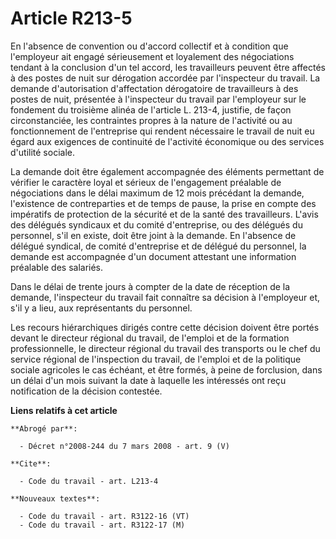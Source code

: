 # Article R213-5

En l'absence de convention ou d'accord collectif et à condition que l'employeur ait engagé sérieusement et loyalement des
négociations tendant à la conclusion d'un tel accord, les travailleurs peuvent être affectés à des postes de nuit sur
dérogation accordée par l'inspecteur du travail. La demande d'autorisation d'affectation dérogatoire de travailleurs à des
postes de nuit, présentée à l'inspecteur du travail par l'employeur sur le fondement du troisième alinéa de l'article L.
213-4, justifie, de façon circonstanciée, les contraintes propres à la nature de l'activité ou au fonctionnement de
l'entreprise qui rendent nécessaire le travail de nuit eu égard aux exigences de continuité de l'activité économique ou des
services d'utilité sociale.

La demande doit être également accompagnée des éléments permettant de vérifier le caractère loyal et sérieux de l'engagement
préalable de négociations dans le délai maximum de 12 mois précédant la demande, l'existence de contreparties et de temps de
pause, la prise en compte des impératifs de protection de la sécurité et de la santé des travailleurs. L'avis des délégués
syndicaux et du comité d'entreprise, ou des délégués du personnel, s'il en existe, doit être joint à la demande. En l'absence
de délégué syndical, de comité d'entreprise et de délégué du personnel, la demande est accompagnée d'un document attestant
une information préalable des salariés.

Dans le délai de trente jours à compter de la date de réception de la demande, l'inspecteur du travail fait connaître sa
décision à l'employeur et, s'il y a lieu, aux représentants du personnel.

Les recours hiérarchiques dirigés contre cette décision doivent être portés devant le directeur régional du travail, de
l'emploi et de la formation professionnelle, le directeur régional du travail des transports ou le chef du service régional
de l'inspection du travail, de l'emploi et de la politique sociale agricoles le cas échéant, et être formés, à peine de
forclusion, dans un délai d'un mois suivant la date à laquelle les intéressés ont reçu notification de la décision contestée.

**Liens relatifs à cet article**

	**Abrogé par**:

	  - Décret n°2008-244 du 7 mars 2008 - art. 9 (V)

	**Cite**:

	  - Code du travail - art. L213-4

	**Nouveaux textes**:

	  - Code du travail - art. R3122-16 (VT)
	  - Code du travail - art. R3122-17 (M)
